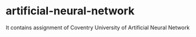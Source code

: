 # artificial-neural-network
It contains assignment of Coventry University of Artificial Neural Network
